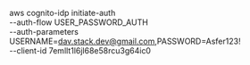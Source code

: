 aws cognito-idp initiate-auth \
--auth-flow USER_PASSWORD_AUTH \
--auth-parameters USERNAME=dav.stack.dev@gmail.com,PASSWORD=Asfer123! \
--client-id 7emllt1l6jl68e58rcu3g64ic0
